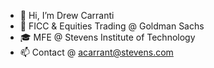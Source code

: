 - 👋 Hi, I’m Drew Carranti
- 💼 FICC & Equities Trading @ Goldman Sachs
- 🎓 MFE @ Stevens Institute of Technology
- 📫 Contact @ acarrant@stevens.com

<!---
andrewcarranti/andrewcarranti is a ✨ special ✨ repository because its `README.md` (this file) appears on your GitHub profile.
You can click the Preview link to take a look at your changes.
--->
